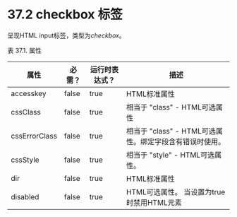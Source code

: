# 37.2 checkbox 标签

呈现HTML input标签，类型为*checkbox*。

表 37.1. 属性

| 属性 | 必需？ | 运行时表达式？ | 描述 |
| -- | -- | -- | -- |
| accesskey | false | true | HTML标准属性 |
| cssClass | false | true | 相当于 "class" - HTML可选属性 |
| cssErrorClass | false | true | 相当于 "class" - HTML可选属性。绑定字段含有错误时使用。 |
| cssStyle | false | true | 相当于 "style" - HTML可选属性。 |
| dir | false | true | HTML标准属性 |
| disabled | false | true | HTML可选属性。 当设置为true时禁用HTML元素 |

